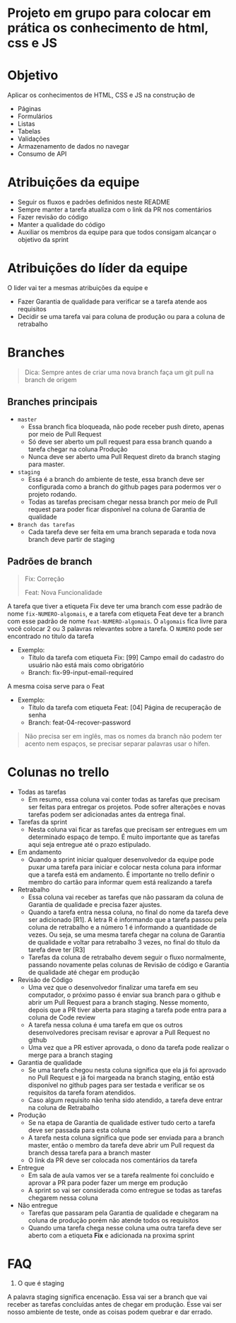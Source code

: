 # Projeto em grupo para colocar em prática os conhecimento de html, css e JS

# Objetivo
Aplicar os conhecimentos de HTML, CSS e JS na construção de 
-  Páginas
-  Formulários
-  Listas
-  Tabelas
-  Validações
-  Armazenamento de dados no navegar
-  Consumo de API

# Atribuições da equipe
- Seguir os fluxos e padrões definidos neste README
- Sempre manter a tarefa atualiza com o link da PR nos comentários
- Fazer revisão do código
- Manter a qualidade do código
- Auxiliar os membros da equipe para que todos consigam alcançar o objetivo da sprint

# Atribuições do líder da equipe
O lider vai ter a mesmas atribuições da equipe e 
- Fazer Garantia de qualidade para verificar se a tarefa atende aos requisitos
- Decidir se uma tarefa vai para coluna de produção ou para a coluna de retrabalho

# Branches
> Dica: Sempre antes de criar uma nova branch faça um git pull na branch de origem

## Branches principais
- `master`
  - Essa branch fica bloqueada, não pode receber push direto, apenas por meio de Pull Request
  - Só deve ser aberto um pull request para essa branch quando a tarefa chegar na coluna Produção
  - Nunca deve ser aberto uma Pull Request direto da branch staging para master.
- `staging`
  - Essa é a branch do ambiente de teste, essa branch deve ser configurada como a branch do github pages para podermos ver o projeto rodando.
  - Todas as tarefas precisam chegar nessa branch por meio de Pull request para poder ficar disponível na coluna de Garantia de qualidade
- `Branch das tarefas`
  - Cada tarefa deve ser feita em uma branch separada e toda nova branch deve partir de staging

## Padrões de branch
> Fix: Correção
> 
> Feat: Nova Funcionalidade

A tarefa que tiver a etiqueta Fix deve ter uma branch com esse padrão de nome `fix-NUMERO-algomais`, e a tarefa com etiqueta Feat deve ter a branch com esse padrão de nome `feat-NUMERO-algomais`. 
O `algomais` fica livre para você colocar 2 ou 3 palavras relevantes sobre a tarefa.
O `NUMERO` pode ser encontrado no titulo da tarefa

- Exemplo:
  - Título da tarefa com etiqueta Fix: [99] Campo email do cadastro do usuário não está mais como obrigatório
  - Branch: fix-99-input-email-required

A mesma coisa serve para o Feat
- Exemplo:
  - Título da tarefa com etiqueta Feat: [04] Página de recuperação de senha
  - Branch: feat-04-recover-password

> Não precisa ser em inglês, mas os nomes da branch não podem ter acento nem espaços, se precisar separar palavras usar o hífen.

# Colunas no trello
- Todas as tarefas
  - Em resumo, essa coluna vai conter todas as tarefas que precisam ser feitas para entregar os projetos. Pode sofrer alterações e novas tarefas podem ser adicionadas antes da entrega final.
- Tarefas da sprint
  - Nesta coluna vai ficar as tarefas que precisam ser entregues em um determinado espaço de tempo. É muito importante que as tarefas aqui seja entregue até o prazo estipulado. 
- Em andamento
  - Quando a sprint iniciar qualquer desenvolvedor da equipe pode puxar uma tarefa para iniciar e colocar nesta coluna para informar que a tarefa está em andamento. É importante no trello definir o membro do cartão para informar quem está realizando a tarefa  
- Retrabalho
  - Essa coluna vai receber as tarefas que não passaram da coluna de Garantia de qualidade e precisa fazer ajustes.
  - Quando a tarefa entra nessa coluna, no final do nome da tarefa deve ser adicionado [R1]. A letra R é informando que a tarefa passou pela coluna de retrabalho e a número 1 é informando a quantidade de vezes. Ou seja, se uma mesma tarefa chegar na coluna de Garantia de qualidade e voltar para retrabalho 3 vezes, no final do título da tarefa deve ter [R3]
  - Tarefas da coluna de retrabalho devem seguir o fluxo normalmente, passando novamente pelas colunas de Revisão de código e Garantia de qualidade até chegar em produção
- Revisão de Código
  - Uma vez que o desenvolvedor finalizar uma tarefa em seu computador, o próximo passo é enviar sua branch para o github e abrir um Pull Request para a branch staging. Nesse momento, depois que a PR tiver aberta para staging a tarefa pode entra para a coluna de Code review
  - A tarefa nessa coluna é uma tarefa em que os outros desenvolvedores precisam revisar e aprovar a Pull Request no github
  - Uma vez que a PR estiver aprovada, o dono da tarefa pode realizar o merge para a branch staging
- Garantia de qualidade
  - Se uma tarefa chegou nesta coluna significa que ela já foi aprovado no Pull Request e já foi margeada na branch staging, então está disponível no github pages para ser testada e verificar se os requisitos da tarefa foram atendidos.
  - Caso algum requisito não tenha sido atendido, a tarefa deve entrar na coluna de Retrabalho
- Produção
  - Se na etapa de Garantia de qualidade estiver tudo certo a tarefa deve ser passada para esta coluna
  - A tarefa nesta coluna significa que pode ser enviada para a branch master, então o membro da tarefa deve abrir um Pull request da branch dessa tarefa para a branch master
  - O link da PR deve ser colocada nos comentários da tarefa
- Entregue
  - Em sala de aula vamos ver se a tarefa realmente foi concluído e aprovar a PR para poder fazer um merge em produção
  - A sprint so vai ser considerada como entregue se todas as tarefas chegarem nessa coluna
- Não entregue
  - Tarefas que passaram pela Garantia de qualidade e chegaram na coluna de produção porém não atende todos os requisitos
  - Quando uma tarefa chega nesse coluna uma outra tarefa deve ser aberto com a etiqueta **Fix** e adicionada na proxima sprint
 
  

# FAQ
1. O que é staging

A palavra staging significa encenação. Essa vai ser a branch que vai receber as tarefas concluídas antes de chegar em produção. Esse vai ser nosso ambiente de teste, onde as coisas podem quebrar e dar errado.
